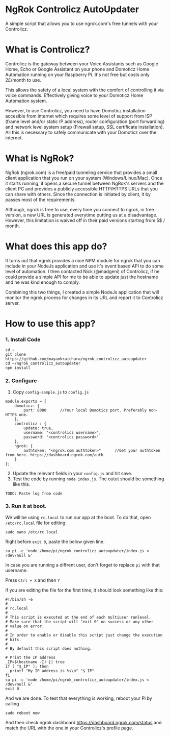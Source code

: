 # NgRok Controlicz AutoUpdater
A simple script that allows you to use ngrok.com's free tunnels with your Controlicz.

# What is Controlicz?
Controlicz is the gateway between your Voice Assistants such as Google Home, Echo or Google Assistant on your phone and Domoticz Home Automation running on your Raspberry Pi. It's not free but costs only 2£/month to use.

This allows the safety of a local system with the comfort of controlling it via voice commands. Effectively giving voice to your Domoticz Home Automation system.

However, to use Controlicz, you need to have Domoticz installation accesible from internet which requires some level of support from ISP (frame level and/or static IP address), router configuration (port forwarding) and network level system setup (Firewall setup, SSL certificate installation). All this is necessary to safely communicate with your Domoticz over the internet.

# What is NgRok?
NgRok (ngrok.com) is a free/paid tunneling service that provides a small client application that you run on your system (Windows/Linux/Mac). Once it starts running, it opens a secure tunnel between NgRok's servers and the client PC and provides a publicly accessible HTTP/HTTPS URLs that you can share with others. Since the connection is initiated by client, it by passes most of the requirements. 

Although, ngrok is free to use, every time you connect to ngrok, in free version, a new URL is generated everytime putting us at a disadvantage. However, this limitation is waived off in their paid versions starting from 5$ / month.

# What does this app do?
It turns out that ngrok provides a nice NPM module for ngrok that you can include in your NodeJs application and use it's event based API to do some level of automation. I then contacted Nick (@madgeni) of Controlicz, if he could provide a simple API for me to be able to update just the hostname and he was kind enough to comply. 

Combining this two things, I created a simple NodeJs application that will monitor the ngrok process for changes in its URL and report it to Controlicz server. 

# How to use this app?

### 1. Install Code
````
cd ~
git clone https://github.com/mayankraichura/ngrok_controlicz_autoupdater
cd ~/ngrok_controlicz_autoupdater
npm install
`````

### 2. Configure 
1. Copy `config-sample.js` to `config.js`

````
module.exports = {
    domoticz: {
        port: 8080      //Your local Domoticz port. Preferably non-HTTPS one.
    },
    controlicz : {
        update: true,
        username: "<controlicz username>",
        password: "<controlicz password>"
    },
    ngrok: {
        authtoken: "<ngrok.com authtoken>"      //Get your authtoken from here. https://dashboard.ngrok.com/auth
    }
};
````
2. Update the relevant fields in your `config.js` and hit save.
3. Test the code by running `node index.js`. The outut should be something like this.

````
TODO: Paste log from code
````

### 3. Run it at boot.
We will be using `rc.local` to run our app at the boot. To do that, open `/etc/rc.local` file for editing.

````
sudo nano /etc/rc.local
````

Right before `exit 0`, paste the below given line.

````
su pi -c 'node /home/pi/ngrok_controlicz_autoupdater/index.js < /dev/null &'
````

In case you are running a diffrent user, don't forget to replace `pi` with that username.

Press `Ctrl + X` and then `Y`

If you are editing the file for the first time, it should look something like this:
````
#!/bin/sh -e
#
# rc.local
#
# This script is executed at the end of each multiuser runlevel.
# Make sure that the script will "exit 0" on success or any other
# value on error.
#
# In order to enable or disable this script just change the execution
# bits.
#
# By default this script does nothing.

# Print the IP address
_IP=$(hostname -I) || true
if [ "$_IP" ]; then
  printf "My IP address is %s\n" "$_IP"
fi
su pi -c 'node /home/pi/ngrok_controlicz_autoupdater/index.js < /dev/null &'
exit 0
````

And we are done. To test that everything is working, reboot your Pi by calling

````
sudo reboot now
````

And then check ngrok dashboard https://dashboard.ngrok.com/status and match the URL with the one in your Controlicz's profile page.